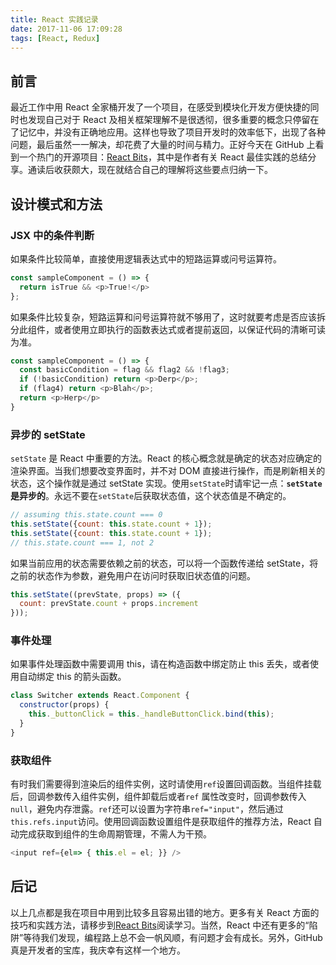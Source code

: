 ```yaml
---
title: React 实践记录
date: 2017-11-06 17:09:28
tags: [React, Redux]
---
```

## 前言
最近工作中用 React 全家桶开发了一个项目，在感受到模块化开发方便快捷的同时也发现自己对于 React 及相关框架理解不是很透彻，很多重要的概念只停留在了记忆中，并没有正确地应用。这样也导致了项目开发时的效率低下，出现了各种问题，最后虽然一一解决，却花费了大量的时间与精力。正好今天在 GitHub 上看到一个热门的开源项目：[React Bits](https://github.com/vasanthk/react-bits)，其中是作者有关 React 最佳实践的总结分享。通读后收获颇大，现在就结合自己的理解将这些要点归纳一下。

## 设计模式和方法
### JSX 中的条件判断
如果条件比较简单，直接使用逻辑表达式中的短路运算或问号运算符。
```JavaScript
const sampleComponent = () => {
  return isTrue && <p>True!</p>
};
```
如果条件比较复杂，短路运算和问号运算符就不够用了，这时就要考虑是否应该拆分此组件，或者使用立即执行的函数表达式或者提前返回，以保证代码的清晰可读为准。
```js
const sampleComponent = () => {
  const basicCondition = flag && flag2 && !flag3;
  if (!basicCondition) return <p>Derp</p>;
  if (flag4) return <p>Blah</p>;
  return <p>Herp</p>
}
```
### 异步的 setState
`setState` 是 React 中重要的方法。React 的核心概念就是确定的状态对应确定的渲染界面。当我们想要改变界面时，并不对 DOM 直接进行操作，而是刷新相关的状态，这个操作就是通过 setState 实现。使用`setState`时请牢记一点：**`setState` 是异步的**。永远不要在`setState`后获取状态值，这个状态值是不确定的。
```JavaScript
// assuming this.state.count === 0
this.setState({count: this.state.count + 1});
this.setState({count: this.state.count + 1});
// this.state.count === 1, not 2
```
如果当前应用的状态需要依赖之前的状态，可以将一个函数传递给 setState，将之前的状态作为参数，避免用户在访问时获取旧状态值的问题。
```JavaScript
this.setState((prevState, props) => ({
  count: prevState.count + props.increment
}));
```
### 事件处理
如果事件处理函数中需要调用 this，请在构造函数中绑定防止 this 丢失，或者使用自动绑定 this 的箭头函数。
```JavaScript
class Switcher extends React.Component {
  constructor(props) {
    this._buttonClick = this._handleButtonClick.bind(this);
  }
}
```
### 获取组件
有时我们需要得到渲染后的组件实例，这时请使用`ref`设置回调函数。当组件挂载后，回调参数传入组件实例，组件卸载后或者`ref` 属性改变时，回调参数传入`null`，避免内存泄露。`ref`还可以设置为字符串`ref="input"`，然后通过`this.refs.input`访问。使用回调函数设置组件是获取组件的推荐方法，React 自动完成获取到组件的生命周期管理，不需人为干预。
```JavaScript
<input ref={el=> { this.el = el; }} />
```
## 后记
以上几点都是我在项目中用到比较多且容易出错的地方。更多有关 React 方面的技巧和实践方法，请移步到[React Bits](https://github.com/vasanthk/react-bits)阅读学习。当然，React 中还有更多的“陷阱”等待我们发现，编程路上总不会一帆风顺，有问题才会有成长。另外，GitHub 真是开发者的宝库，我庆幸有这样一个地方。
